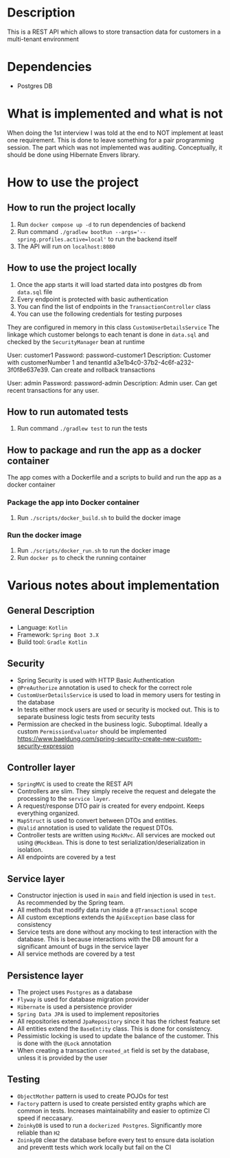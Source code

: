 # Description
This is a REST API which allows to store transaction data for customers in a multi-tenant environment

# Dependencies
- Postgres DB

# What is implemented and what is not
When doing the 1st interview I was told at the end to NOT implement at least one requirement.
This is done to leave something for a pair programming session. The part which was not implemented was auditing.
Conceptually, it should be done using Hibernate Envers library.

# How to use the project

## How to run the project locally

1. Run `docker compose up -d` to run dependencies of backend
2. Run command `./gradlew bootRun --args='--spring.profiles.active=local'` to run the backend itself
3. The API will run on `localhost:8080`

## How to use the project locally

1. Once the app starts it will load started data into postgres db from `data.sql` file
2. Every endpoint is protected with basic authentication
3. You can find the list of endpoints in the `TransactionController` class
4. You can use the following credentials for testing purposes

They are configured in memory in this class `CustomUserDetailsService`
The linkage which customer belongs to each tenant is done in `data.sql` and checked by the `SecurityManager` bean at runtime

User: customer1
Password: password-customer1
Description: Customer with customerNumber 1 and tenantId a3e1b4c0-37b2-4c6f-a232-3f0f8e637e39. Can create and rollback transactions

User: admin
Password: password-admin
Description: Admin user. Can get recent transactions for any user.

## How to run automated tests

1. Run command `./gradlew test` to run the tests

## How to package and run the app as a docker container
The app comes with a Dockerfile and a scripts to build and run the app as a docker container

### Package the app into Docker container
1. Run `./scripts/docker_build.sh` to build the docker image

### Run the docker image
1. Run `./scripts/docker_run.sh` to run the docker image
2. Run `docker ps` to check the running container

# Various notes about implementation

## General Description
- Language: `Kotlin`
- Framework: `Spring Boot 3.X`
- Build tool: `Gradle Kotlin`

## Security
- Spring Security is used with HTTP Basic Authentication
- `@PreAuthorize` annotation is used to check for the correct role
- `CustomUserDetailsService` is used to load in memory users for testing in the database
- In tests either mock users are used or security is mocked out. This is to separate business logic tests from security tests
- Permission are checked in the business logic. Suboptimal. Ideally a custom `PermissionEvaluator` should be implemented https://www.baeldung.com/spring-security-create-new-custom-security-expression

## Controller layer
- `SpringMVC` is used to create the REST API
- Controllers are slim. They simply receive the request and delegate the processing to the `service layer`.
- A request/response DTO pair is created for every endpoint. Keeps everything organized.
- `MapStruct` is used to convert between DTOs and entities.
- `@Valid` annotation is used to validate the request DTOs.
- Controller tests are written using `MockMvc`. All services are mocked out using `@MockBean`. This is done to test serialization/deserialization in isolation.
- All endpoints are covered by a test

## Service layer
- Constructor injection is used in `main` and field injection is used in `test`. As recommended by the Spring team.
- All methods that modify data run inside a `@Transactional` scope
- All custom exceptions extends the `ApiException` base class for consistency
- Service tests are done without any mocking to test interaction with the database. This is because interactions with the DB amount for a significant amount of bugs in the service layer
- All service methods are covered by a test

## Persistence layer
- The project uses `Postgres` as a database
- `Flyway` is used for database migration provider
- `Hibernate` is used a persistence provider
- `Spring Data JPA` is used to implement repositories
- All repositories extend `JpaRepository` since it has the richest feature set
- All entities extend the `BaseEntity` class. This is done for consistency.
- Pessimistic locking is used to update the balance of the customer. This is done with the `@Lock` annotation
- When creating a transaction `created_at` field is set by the database, unless it is provided by the user

## Testing
- `ObjectMother` pattern is used to create POJOs for test
- `Factory` pattern is used to create persisted entity graphs which are common in tests. Increases maintainability and easier to optimize CI speed if neccasary.
- `ZoinkyDB` is used to run a `dockerized Postgres`. Significantly more reliable than `H2`
- `ZoinkyDB` clear the database before every test to ensure data isolation and preventt tests which work locally but fail on the CI